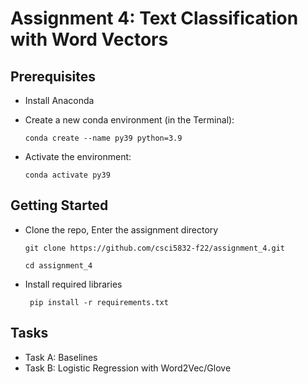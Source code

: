 # Assignment 4: Text Classification with Word Vectors

## Prerequisites

 - Install Anaconda

 - Create a new conda environment (in the Terminal):

    `conda create --name py39 python=3.9`
    
 - Activate the environment:

     `conda activate py39`

## Getting Started

  - Clone the repo, Enter the assignment directory
     
      ` git clone https://github.com/csci5832-f22/assignment_4.git `
      
      ` cd assignment_4 `
        
  - Install required libraries

     ` pip install -r requirements.txt`

## Tasks

  - Task A: Baselines
  - Task B: Logistic Regression with Word2Vec/Glove

